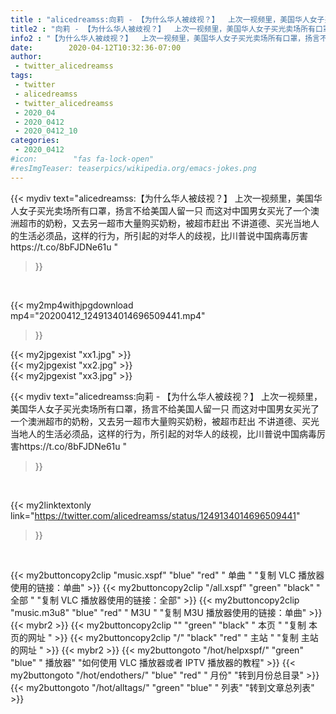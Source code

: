 ```yaml
---
title : "alicedreamss:向莉 - 【为什么华人被歧视？】  上次一视频里，美国华人女子买光卖场所有口罩，扬言不给美国人留一只  而这对中国男女买光了一个澳洲超市的奶粉，又去另一超市大量购买奶粉，被超市赶出  不讲道德、买光当地人的生活必须品，这样的行为，所引起的对华人的歧视，比川普说中国病毒厉害https://t.co/8bFJDNe61u "
title2 : "向莉 - 【为什么华人被歧视？】  上次一视频里，美国华人女子买光卖场所有口罩，扬言不给美国人留一只  而这对中国男女买光了一个澳洲超市的奶粉，又去另一超市大量购买奶粉，被超市赶出  不讲道德、买光当地人的生活必须品，这样的行为，所引起的对华人的歧视，比川普说中国病毒厉害https://t.co/8bFJDNe61u "
info2 : "【为什么华人被歧视？】  上次一视频里，美国华人女子买光卖场所有口罩，扬言不给美国人留一只  而这对中国男女买光了一个澳洲超市的奶粉，又去另一超市大量购买奶粉，被超市赶出  不讲道德、买光当地人的生活必须品，这样的行为，所引起的对华人的歧视，比川普说中国病毒厉害https://t.co/8bFJDNe61u "
date:        2020-04-12T10:32:36-07:00
author:
 - twitter_alicedreamss
tags:
 - twitter
 - alicedreamss
 - twitter_alicedreamss
 - 2020_04
 - 2020_0412
 - 2020_0412_10
categories:
 - 2020_0412
#icon:        "fas fa-lock-open"
#resImgTeaser: teaserpics/wikipedia.org/emacs-jokes.png
---
```


{{< mydiv text="alicedreamss:【为什么华人被歧视？】  上次一视频里，美国华人女子买光卖场所有口罩，扬言不给美国人留一只  而这对中国男女买光了一个澳洲超市的奶粉，又去另一超市大量购买奶粉，被超市赶出  不讲道德、买光当地人的生活必须品，这样的行为，所引起的对华人的歧视，比川普说中国病毒厉害https://t.co/8bFJDNe61u "
>}}
<br>


{{< my2mp4withjpgdownload mp4="20200412_1249134014696509441.mp4"
>}}

{{< my2jpgexist "xx1.jpg" >}}<br>
{{< my2jpgexist "xx2.jpg" >}}<br>
{{< my2jpgexist "xx3.jpg" >}}<br>



{{< mydiv text="alicedreamss:向莉 - 【为什么华人被歧视？】  上次一视频里，美国华人女子买光卖场所有口罩，扬言不给美国人留一只  而这对中国男女买光了一个澳洲超市的奶粉，又去另一超市大量购买奶粉，被超市赶出  不讲道德、买光当地人的生活必须品，这样的行为，所引起的对华人的歧视，比川普说中国病毒厉害https://t.co/8bFJDNe61u "
>}}
<br>

{{< my2linktextonly link="https://twitter.com/alicedreamss/status/1249134014696509441"
>}}


<br>

{{< my2buttoncopy2clip "music.xspf"        "blue"   "red"    " 单曲 "  "复制 VLC 播放器使用的链接：单曲" >}} {{< my2buttoncopy2clip "/all.xspf"         "green"  "black"  " 全部 "  "复制 VLC 播放器使用的链接：全部" >}} {{< my2buttoncopy2clip "music.m3u8"        "blue"   "red"    " M3U  "    "复制 M3U 播放器使用的链接：单曲" >}} {{< mybr2 >}} {{< my2buttoncopy2clip ""                  "green"  "black"  " 本页 "    "复制 本页的网址 " >}} {{< my2buttoncopy2clip "/"                 "black"  "red"    " 主站 "    "复制 主站的网址 " >}} {{< mybr2 >}} {{< my2buttongoto      "/hot/helpxspf/"    "green"  "blue"   " 播放器" "如何使用 VLC 播放器或者 IPTV 播放器的教程" >}} {{< my2buttongoto      "/hot/endothers/"   "blue"   "red"    " 月份"   "转到月份总目录" >}} {{< my2buttongoto      "/hot/alltags/"     "green"  "blue"   " 列表"   "转到文章总列表" >}} 
